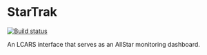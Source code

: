 # StarTrak
[![Build status](https://ci.appveyor.com/api/projects/status/pxmf39eppg86107h/branch/master?svg=true)](https://ci.appveyor.com/project/JoshuaCarroll/startrak/branch/master)

An LCARS interface that serves as an AllStar monitoring dashboard.
